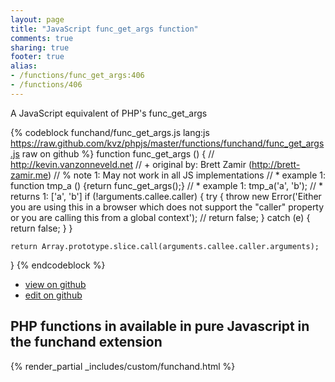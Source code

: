 ```yaml
---
layout: page
title: "JavaScript func_get_args function"
comments: true
sharing: true
footer: true
alias:
- /functions/func_get_args:406
- /functions/406
---
```

<!-- Generated by Rakefile:build -->
A JavaScript equivalent of PHP's func_get_args

{% codeblock funchand/func_get_args.js lang:js https://raw.github.com/kvz/phpjs/master/functions/funchand/func_get_args.js raw on github %}
function func_get_args () {
    // http://kevin.vanzonneveld.net
    // +   original by: Brett Zamir (http://brett-zamir.me)
    // %        note 1: May not work in all JS implementations
    // *     example 1: function tmp_a () {return func_get_args();}
    // *     example 1: tmp_a('a', 'b');
    // *     returns 1: ['a', 'b']
    if (!arguments.callee.caller) {
        try {
            throw new Error('Either you are using this in a browser which does not support the "caller" property or you are calling this from a global context');
            // return false;
        } catch (e) {
            return false;
        }
    }

    return Array.prototype.slice.call(arguments.callee.caller.arguments);
}
{% endcodeblock %}

 - [view on github](https://github.com/kvz/phpjs/blob/master/functions/funchand/func_get_args.js)
 - [edit on github](https://github.com/kvz/phpjs/edit/master/functions/funchand/func_get_args.js)

## PHP functions in available in pure Javascript in the funchand extension
{% render_partial _includes/custom/funchand.html %}
